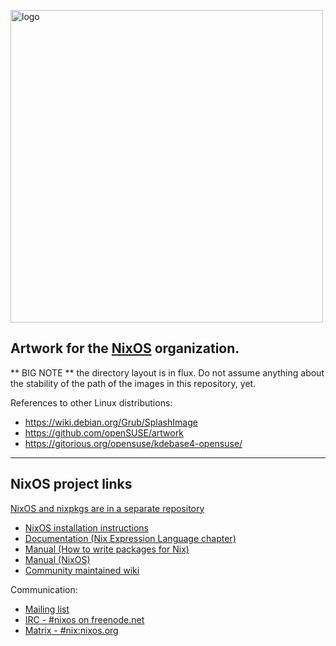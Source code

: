 [<img src="https://nixos.org/logo/nixos-hires.png" width="500px" alt="logo" />](https://nixos.org/nixos)

## Artwork for the [NixOS](http://nixos.org) organization.

** BIG NOTE ** the directory layout is in flux. Do not assume anything
about the stability of the path of the images in this repository, yet.

References to other Linux distributions:

* <https://wiki.debian.org/Grub/SplashImage>
* <https://github.com/openSUSE/artwork>
* <https://gitorious.org/opensuse/kdebase4-opensuse/>

* * *

## NixOS project links

[NixOS and nixpkgs are in a separate repository](https://github.com/NixOS/nixpkgs)

* [NixOS installation instructions](https://nixos.org/nixos/manual/#ch-installation)
* [Documentation (Nix Expression Language chapter)](https://nixos.org/nix/manual/#ch-expression-language)
* [Manual (How to write packages for Nix)](https://nixos.org/nixpkgs/manual/)
* [Manual (NixOS)](https://nixos.org/nixos/manual/)
* [Community maintained wiki](https://nixos.wiki/)

Communication:

* [Mailing list](https://groups.google.com/forum/#!forum/nix-devel)
* [IRC - #nixos on freenode.net](irc://irc.freenode.net/#nixos)
* [Matrix - #nix:nixos.org](https://app.element.io/#/room/#nix:nixos.org)
